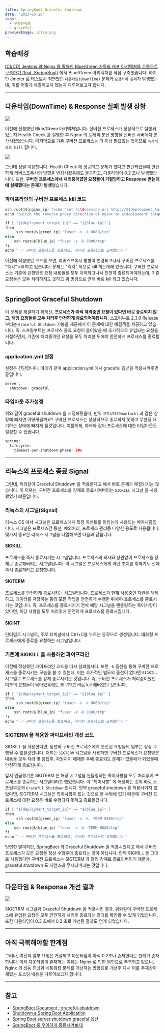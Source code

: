 ```yaml
---
title: SpringBoot Graceful Shutdown
date: "2023-05-26"
tags:
  - 무중단배포
  - graceful
previewImage: infra.png
---
```


## 학습배경

[[CI/CD] Jenkins 와 Nginx 를 활용한 Blue/Green 자동화 배포 아키텍처를 수동으로 구축하기 (feat. SpringBoot)](https://velog.io/@msung99/CICD-Jenkins-%EC%99%80-Nginx-%EB%A5%BC-%ED%99%9C%EC%9A%A9%ED%95%9C-BlueGreen-%EB%AC%B4%EC%A4%91%EB%8B%A8-%EB%B0%B0%ED%8F%AC-%EC%9E%90%EB%8F%99%ED%99%94-%EC%95%84%ED%82%A4%ED%85%8D%EC%B2%98-%EA%B5%AC%EC%B6%95) 에서 Blue/Green 아키텍처를 직접 구축했습니다. 하지만 Jmeter 로 테스트시 직면했던 `다운타임(DownTime)` 문제와 `요청처리 문제`가 발생했는데, 이를 어떻게 해결하고자 했는지 다루어보고자 합니다.

---

## 다운타임(DownTime) & Response 실패 발생 상황

![](https://velog.velcdn.com/images/msung99/post/aec5224a-6d2e-4b4f-b2e8-5e741fc3019d/image.png)

이전에 진행했던 Blue/Green 아키텍처입니다. 신버전 프로세스가 정상적으로 실행되었는지 Health Check 를 실행한 후 Nginx 의 트래픽 분산 방향을 신버전 서버에다 분산시켰었습니다. 마지막으로 기존 구버전 프로세스는 더 이상 필요없는 것이므로 `즉각적으로 kill` 합니다.

![](https://velog.velcdn.com/images/msung99/post/7f52d612-294d-4eae-9704-75d26b431aaa/image.png)

그런데 정말 이상합니다. Health Check 에 성공하고 문제가 없다고 판단되었을때 안전하게 리버스프록시의 방향을 변경시켰음에도 불구하고, 다운타임이 0.2 초나 발생했습니다. 또한, **구버전 프로세스에서 처리중이였던 요청들이 거절당하고 Response 받는데에 실패했다는 문제가 발생**했습니다.

### 파이프라인의 구버전 프로세스 kill 코드

```java
ssh root@${nginx_ip} "echo 'set \\\$service_url http://${deployment_target_ip}:8080;' > /etc/nginx/conf.d/service-url.inc && service nginx reload"
echo "Switch the reverse proxy direction of nginx to ${deployment_target_ip} 🔄"

if [ "${deployment_target_ip}" == "${blue_ip}" ]
then
	 ssh root@${green_ip} "fuser -s -k 8080/tcp"
else
	ssh root@${blue_ip} "fuser -s -k 8080/tcp"
fi
echo " ✅ 구버전 프로세스를 종료하고, 신버전 프로세스로 교체합니다."
```

이전에 작성했던 코드를 보면, 리버스프록시 방향이 변경되고나서 구버전 프로세스를 "즉각" kill 하고 있습니다. 문제는 "즉각" 적으로 kill 하는데에 있습니다. 구버전 프로세스는 기존에 요청받은 요청 내용들을 모두 처리하고나서 천천히 종료되어야하는데, 기존 요청들은 모두 처리하지도 못하고 위 명령으로 인해 바로 kill 되고 있습니다.

---

## SpringBoot Graceful Shutdown

이 문제를 해결하기 위해선, **프로세스가 아직 처리중인 요청이 있다면 바로 종료되지 않고, 해당 요청들을 모두 처리후 안전하게 종료되어야합니다.** 스프링부트 2.3.0 Release 부터는 `Graceful Shutdown` 기능을 제공해서 이 문제에 대한 해결책을 제공하고 있습니다. 즉, 스프링부트는 프로세스 종료 요청이 들어왔을 때 추가적으로 유입되는 요청을 거절하면서, 기존에 처리중이던 요청을 모두 처리한 뒤에야 안전하게 프로세스를 종료합니다.

### application.yml 설정

설정은 간단합니다. 아래와 같이 application.yml 에서 graceful 옵션을 적용시켜주면 끝입니다.

```java
server:
  shutdown: graceful
```

### 타임아웃 추가설정

위와 같이 graceful shutdown 을 지정해줬을때, 만약 `교착상태(Deadlock)` 과 같은 상황에 빠지면 어떻게될까요? 구버전 프로세스는 정상적으로 종료되지 못하고 무한정 대기하는 상태에 빠지게 될것입니다. 이를위해, 아래와 같이 프로세스에 대한 타임아웃도 설정할 수 있습니다.

```java
spring:
  lifecycle:
    timeout-per-shutdown-phase: 20s
```

---

## 리눅스의 프로세스 종료 Signal

그런데, 위와같이 Graceful Shutdown 을 적용한다고 해서 바로 문제가 해결되지는 않습니다. 이 이유는, 구버전 프로세스를 강제로 종료시켜버리는 `SIGKILL` 시그널 을 사용했었기 떄문입니다.

### 리눅스의 시그널(Signal)

리눅스 OS 에서 시그널은 프로세스에게 특정 이벤트를 알리는데 사용되는 메커니즘입니다. 시그널은 프로세스간 통신, 예외처리, 프로세스 관리등 다양한 용도로 사용됩니다. 몇가지 중요한 리눅스 시그널을 나열해보면 다음과 같습니다.

#### SIGKILL

프로세스를 즉시 종료시키는 시그널입니다. 프로세스의 의사와 상관없이 프로세스를 강제로 종료해버리는 시그널입니다. 이 시그널은 프로세스에게 어떤 조치를 취하기도 전에 즉시 종료하라고 요청합니다.

#### SIGTERM

프로세스를 안전하게 종료시키는 시그널입니다. 프로세스가 현재 사용중인 자원을 해제하고, 데이터를 저장하는 등의 모든 작업을 안전하게 수행한 뒤에야 프로세스를 종료시키는 것입니다. 즉, 프로세스를 종료시키기 전에 해당 시그널을 핸들링하는 특이사항이 있다면, 해당 사항을 모두 처리후에 안전하게 프로세스를 종료시킵니다.

#### SIGINT

인터럽트 시그널로, 주로 터미널에서 Ctrl+C를 누르는 동작으로 생성됩니다. 대화형 프로세스에게 종료를 요청하는 시그널입니다.

### 기존에 SIGKILL 을 사용하던 파이프라인

이전에 작성했던 파이프라인 코드를 다시 살펴봅시다. 보면 `-k` 옵션을 통해 구버전 프로세스를 종료시키는 모습을 볼 수 있는데, 이는 추가적인 별도의 옵션이 없다면 `SIGKILL` 시그널로 프로세스를 강제 종료시키는 것입니다. 즉, 구버전 프로세스가 처리중이였던 여분의 요청들이 남아있음에도 불구하고 바로 kill 해버렸던 것입니다.

```java
if [ "${deployment_target_ip}" == "${blue_ip}" ]
then
	 ssh root@${green_ip} "fuser -s -k 8080/tcp"
else
	ssh root@${blue_ip} "fuser -s -k 8080/tcp"
fi
echo " ✅ 구버전 프로세스를 종료하고, 신버전 프로세스로 교체합니다."
```

### SIGTERM 을 적용한 파이프라인 개선 코드

SIGKILL 을 사용한다면, 당연히 구버전 프로세스에게 분산된 요청들의 일부는 정상 수행될 수 없을것입니다. 저희는 `SIGTERM` 시그널을 사용하면 구버전 프로세스가 요청받은 내용을 모두 처리 및 응답후, 자원까지 해제한 후에 종료되도 문제가 없을때가 되었을때 안전하게 종료됩니다.

앞서 언급했기른 SIGTERM 은 해당 시그널을 핸들링하는 특이사항을 모두 처리후에 프로세스를 종료하는 시그널이라고 했었습니다. 이 "특이사항" 에 해당하는 것이 바로 스프링부트의 `Graceful Shutdown` 입니다. 만약 graceful shutdown 을 적용시키지 않았다면, SIGTERM 시그널은 특이사항이 없는 것으로 볼 수밖에 없기 때문에 구버전 프로세스에 대한 요청은 바로 수행되지 못하고 종료될겁니다.

```java
if [ "${deployment_target_ip}" == "${blue_ip}" ]
then
	 ssh root@${green_ip} "fuser -s -k -TERM 8080/tcp"
else
	ssh root@${blue_ip} "fuser -s -k -TERM 8080/tcp"
fi
echo " ✅ 구버전 프로세스를 종료하고, 신버전 프로세스로 교체합니다."
```

당연한 말이지만, SpringBoot 의 Graceful Shutdown 을 적용시켰다고 해서 구버전 프로세스가 모든 요청을 정상 수행후에 종료되는 것이 아닙니다. 만약 SIGKILL 을 그대로 사용했다면 구버전 프로세스는 SIGTERM 과 달리 강제로 종료되버리기 떄문에, graceful shutdown 도 자연스래 무시되버리는 것입니다.

---

## 다운타임 & Response 개선 결과

![](https://velog.velcdn.com/images/msung99/post/95cc8e3c-f361-4d6a-8564-1637354564b7/image.png)

SIGETRM 시그널과 Graceful Shutdown 을 적용시킨 결과, 위와같이 구버전 프로세스에 유입된 요청은 모두 안전하게 처리후 종료되는 결과를 확인할 수 있게 되었습니다. 또한 다운타임이 0.3 초에서 0.2 초로 개선된 결과도 얻게 되었습니다.

---

## 아직 극복해야할 한계점

그러나, 여전히 일부 요청은 거절되고 다운타임이 아직 0.2초나 존재한다는 한계가 존재합니다. 아직 다운타임이 존재하는 이유는 Nginx 로 인한 원인으로 추측되고 있으니, Nginx 의 성능 튜닝과 네트워킹 문제를 개선하는 방향으로 개선후 다시 이를 주제삼아 재밌는 포스팅 내용을 다루어보고자 합니다.

---

## 참고

- [SpringBoot Document : graceful-shutdown](https://docs.spring.io/spring-boot/docs/current/reference/html/web.html#web.graceful-shutdown)
- [Shutdown a Spring Boot Application](https://www.baeldung.com/spring-boot-shutdown)
- [Spring Boot server.shutdown graceful 옵션](https://sas-study.tistory.com/459)
- [SpringBoot 를 우아하게 종료시켜보자!](https://joojimin.tistory.com/24)
